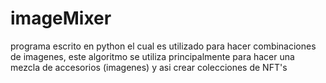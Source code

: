 # imageMixer
programa escrito en python el cual es utilizado para hacer combinaciones de imagenes, este algoritmo se utiliza principalmente para hacer una mezcla de accesorios (imagenes) y asi crear colecciones de NFT's
